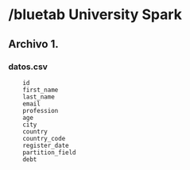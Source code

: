 # /bluetab University Spark

## Archivo 1. 

### datos.csv
	
		id
		first_name
		last_name
		email
		profession
		age
		city
		country
		country_code
		register_date
		partition_field
		debt
